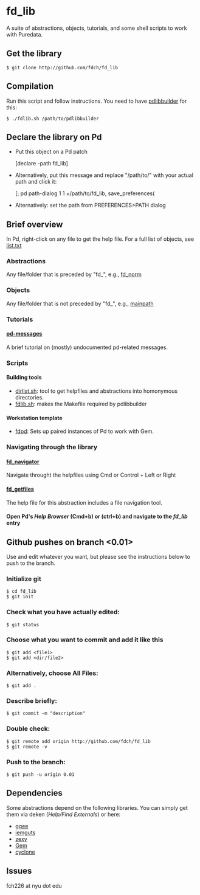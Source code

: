 # fd_lib
A suite of abstractions, objects, tutorials, and some shell scripts to work with Puredata.

## Get the library

	$ git clone http://github.com/fdch/fd_lib

## Compilation
Run this script and follow instructions. You need to have [pdlibbuilder](https://github.com/pure-data/pd-lib-builder) for this:

	$ ./fdlib.sh /path/to/pdlibbuilder

## Declare the library on Pd
* Put this object on a Pd patch

	[declare -path fd_lib]
	
* Alternatively, put this message and replace "/path/to/" with your actual path and click it:
	
	[;
	pd path-dialog 1 1 +/path/to/fd_lib, save_preferences(
	
* Alternatively: set the path from PREFERENCES>PATH dialog

## Brief overview

In Pd, right-click on any file to get the help file. For a full list of objects, see [list.txt](list.txt)

### Abstractions
Any file/folder that is preceded by "fd\_", e.g., [fd_norm](fd_norm)

### Objects
Any file/folder that is not preceded by "fd\_", e.g., [mainpath](mainpath)

### Tutorials

#### [pd-messages](tutorials/pd-messages)
A brief tutorial on (mostly) undocumented pd-related messages.

### Scripts

#### Building tools

* [dirlist.sh](dirlist.sh): tool to get helpfiles and abstractions into homonymous directories.
* [fdlib.sh](fdlib.sh): makes the Makefile required by pdlibbuilder

#### Workstation template
* [fdpd](fdpd): Sets up paired instances of Pd to work with Gem.

### Navigating through the library

####  [fd_navigator](fd_navigator)
Navigate throught the helpfiles using Cmd or Control + Left or Right

####  [fd_getfiles](fd_getfiles)
The help file for this abstraction includes a file navigation tool.

####  Open Pd's *Help Browser* (Cmd+b) or (ctrl+b) and navigate to the *fd_lib* entry

## Github pushes on branch <0.01>
Use and edit whatever you want, but please see the instructions below to push to the branch.

### Initialize git

	$ cd fd_lib
	$ git init

### Check what you have actually edited:

	$ git status

### Choose what you want to commit and add it like this

	$ git add <file1>
	$ git add <dir/file2>

### Alternatively, choose All Files:

	$ git add .

### Describe briefly:

	$ git commit -m "description"

### Double check:

	$ git remote add origin http://github.com/fdch/fd_lib
	$ git remote -v

### Push to the branch:

	$ git push -u origin 0.01

## Dependencies
Some abstractions depend on the following libraries. You can simply get them via deken (*Help/Find Externals*) or here:
* [ggee](https://github.com/pure-data/ggee)
* [iemguts](https://git.iem.at/pd/iemguts.git)
* [zexy](https://git.iem.at/pd/zexy.git)
* [Gem](https://gem.iem.at/)
* [cyclone](https://github.com/porres/pd-cyclone)

## Issues
fch226 at nyu dot edu

